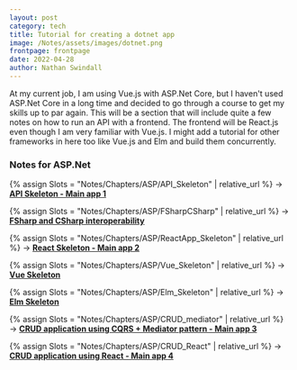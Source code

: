 ```yaml
---
layout: post
category: tech
title: Tutorial for creating a dotnet app
image: /Notes/assets/images/dotnet.png
frontpage: frontpage
date: 2022-04-28
author: Nathan Swindall
---
```


At my current job, I am using Vue.js with ASP.Net Core, but I haven't used ASP.Net Core in a long time and decided to go through a course to get my skills up to par again. This will be a section that will include quite a few notes on how to run an API with a frontend. The frontend will be React.js even though I am very familiar with Vue.js. I might add a tutorial for other frameworks in here too like Vue.js and Elm and build them concurrently. 


### **Notes for ASP.Net**
{% assign Slots = "Notes/Chapters/ASP/API_Skeleton" | relative_url %} 
&rarr; <strong><a href="{{Slots}}"> API Skeleton - Main app 1</a></strong>
<!-- I noticed when I have .md it ruins the file -->

{% assign Slots = "Notes/Chapters/ASP/FSharpCSharp" | relative_url %} 
&rarr; <strong><a href="{{Slots}}"> FSharp and CSharp interoperability </a></strong>

{% assign Slots = "Notes/Chapters/ASP/ReactApp_Skeleton" | relative_url %} 
&rarr; <strong><a href="{{Slots}}"> React Skeleton - Main app 2</a></strong>

{% assign Slots = "Notes/Chapters/ASP/Vue_Skeleton" | relative_url %} 
&rarr; <strong><a href="{{Slots}}"> Vue Skeleton</a></strong>

{% assign Slots = "Notes/Chapters/ASP/Elm_Skeleton" | relative_url %} 
&rarr; <strong><a href="{{Slots}}"> Elm Skeleton</a></strong>

{% assign Slots = "Notes/Chapters/ASP/CRUD_mediator" | relative_url %} 
&rarr; <strong><a href="{{Slots}}"> CRUD application using CQRS + Mediator pattern - Main app 3</a></strong>

{% assign Slots = "Notes/Chapters/ASP/CRUD_React" | relative_url %} 
&rarr; <strong><a href="{{Slots}}"> CRUD application using React - Main app 4</a></strong>


